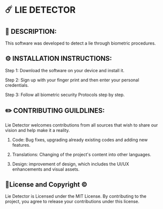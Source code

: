 # ☄️ LIE DETECTOR

## 📝 DESCRIPTION: 
This software was developed to detect a lie through biometric procedures. 

## ⚙️ INSTALLATION INSTRUCTIONS: 
Step 1: Download the software on your device and install it.

Step 2: Sign up with your finger print and then enter your personal credentials. 

Step 3: Follow all biometric security Protocols step by step.

## ✏️ CONTRIBUTING GUILDLINES:
Lie Detector welcomes contributions from all sources that wish to share our vision and help make it a reality. 

1. Code: Bug fixes, upgrading already existing codes and adding new features.

2. Translations: Changing of the project's content into other languages.

3. Design: improvement of design, which includes the UI/UX enhancements and visual assets.

## 📄License and Copyright ©️ 
Lie Detector is Licensed under the MIT License. By contributing to the project, you agree to release your contributions under this license. 




